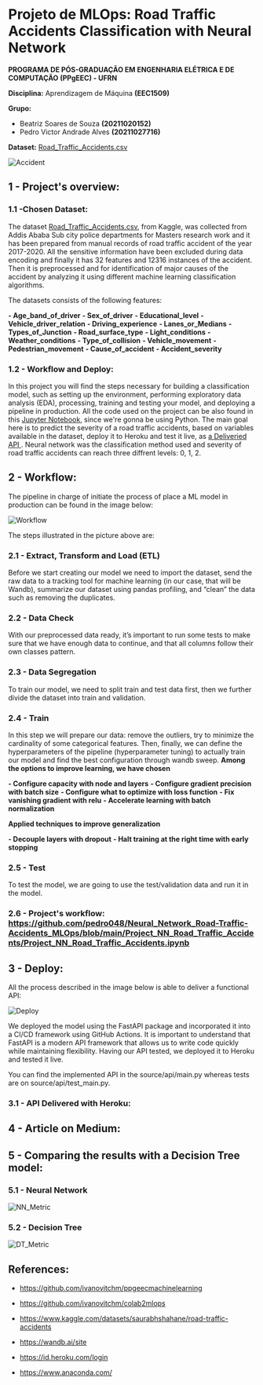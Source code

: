 # Projeto de MLOps: Road Traffic Accidents Classification with Neural Network

**PROGRAMA DE PÓS-GRADUAÇÃO EM ENGENHARIA ELÉTRICA E DE COMPUTAÇÃO (PPgEEC) - UFRN**

**Disciplina:** Aprendizagem de Máquina **(EEC1509)**

**Grupo:** 

*   Beatriz Soares de Souza **(20211020152)**
*   Pedro Victor Andrade Alves **(20211027716)**

**Dataset:** [Road_Traffic_Accidents.csv](https://www.kaggle.com/datasets/saurabhshahane/road-traffic-accidents)

![Accident](https://lh3.googleusercontent.com/pw/AM-JKLX-DKD3hwss7RQ3TLRC_oSKvfWMLhhHUMbxTJWDe1PzV21gBNnqM_FYzzrRCiI8FhHjEc2UhXIKvLIK2xfGaEsxEo2Gna6wfbygyNULPBglcEt8wwNKM0Nt_y-t3TMMdnWKXJgkq7vbnlzU9HkW2gL8=w500-h320-no?authuser=0)

## 1 - Project's overview:

### 1.1 -Chosen Dataset:

The dataset [Road_Traffic_Accidents.csv](https://www.kaggle.com/datasets/saurabhshahane/road-traffic-accidents), from Kaggle, was collected from Addis Ababa Sub city police departments for Masters research work and it has been prepared from manual records of road traffic accident of the year 2017-2020. All the sensitive information have been excluded during data encoding and finally it has 32 features and 12316 instances of the accident. Then it is preprocessed and for identification of major causes of the accident by analyzing it using different machine learning classification algorithms.

The datasets consists of the following features:

**- Age_band_of_driver**
**- Sex_of_driver**
**- Educational_level**
**- Vehicle_driver_relation**
**- Driving_experience**
**- Lanes_or_Medians**
**- Types_of_Junction**
**- Road_surface_type**
**- Light_conditions**
**- Weather_conditions**
**- Type_of_collision**
**- Vehicle_movement**
**- Pedestrian_movement**
**- Cause_of_accident**
**- Accident_severity**

### 1.2 - Workflow and Deploy:

In this project you will find the steps necessary for building a classification model, such as setting up the environment, performing exploratory data analysis (EDA), processing, training and testing your model, and deploying a pipeline in production. All the code used on the project can be also found in this [Jupyter Notebook](https://github.com/pedro048/Neural_Network_Road-Traffic-Accidents_MLOps/blob/main/Project_NN_Road_Traffic_Accidents/Project_NN_Road_Traffic_Accidents.ipynb), since we're gonna be using Python. The main goal here is to predict the severity of a road traffic accidents, based on variables available in the dataset, deploy it to Heroku and test it live, as [a Deliveried API ](). Neural network was the classification method used and severity of road traffic accidents can reach three diffrent levels: 0, 1, 2.


## 2 - Workflow:

The pipeline in charge of initiate the process of place a ML model in production can be found in the image below:

![Workflow](https://lh3.googleusercontent.com/pw/AM-JKLUCw27d6nW0YYrq-zIshMFLMSbCssGxQtNiQMwzxGu7W83kIgmfWlg75IKaNCCDuIB2Dk2ZTGLfEyvDt-AsW3F9m_MIVMlJoBPomkgBolc3WuSYvM2E3uFNDtcFgwhNE-dj1EcEMTtkhi8qmqBzvv9H=w1496-h948-no?authuser=0)

The steps illustrated in the picture above are:

### **2.1 - Extract, Transform and Load (ETL)**

Before we start creating our model we need to import the dataset, send the raw data to a tracking tool for machine learning (in our case, that will be Wandb), summarize our dataset using pandas profiling, and “clean” the data such as removing the duplicates.

### **2.2 -  Data Check**

With our preprocessed data ready, it’s important to run some tests to make sure that we have enough data to continue, and that all columns follow their own classes pattern.

### **2.3 - Data Segregation**

To train our model, we need to split train and test data first, then we further divide the dataset into train and validation.

### **2.4 - Train**

In this step we will prepare our data: remove the outliers, try to minimize the cardinality of some categorical features. Then, finally, we can define the hyperparameters of the pipeline (hyperparameter tuning) to actually train our model and find the best configuration through wandb sweep. **Among the options to improve learning, we have chosen**

  **- Configure capacity with node and layers**
  **- Configure gradient precision with batch size**
  **- Configure what to optimize with loss function**
  **- Fix vanishing gradient with relu**
  **- Accelerate learning with batch normalization**
  
**Applied techniques to improve generalization**

  **- Decouple layers with dropout**
  **- Halt training at the right time with early stopping**


### **2.5 - Test**

To test the model, we are going to use the test/validation data and run it in the model.

### **2.6 - Project's workflow:** https://github.com/pedro048/Neural_Network_Road-Traffic-Accidents_MLOps/blob/main/Project_NN_Road_Traffic_Accidents/Project_NN_Road_Traffic_Accidents.ipynb 

## 3 - Deploy:

All the process described in the image below is able to deliver a functional API:

![Deploy](https://lh3.googleusercontent.com/pw/AM-JKLXlXm09RhjF_hoHXWz4MhCFU9jF4VKlJr1OIcSinD0itYVclc8fJdRqTA6ECoBKcX7QLT8Ln8tRukszIyxMZIr_Y75nUxSp9DtY-xYXFHyVoDy6fSXCY_lU2mgjAqqdGL4lYrFOwsC22Eh9Tx55JgHz=w1598-h949-no?authuser=0)

We deployed the model using the FastAPI package and incorporated it into a CI/CD framework using GitHub Actions. It is important to understand that FastAPI is a modern API framework that allows us to write code quickly while maintaining flexibility. Having our API tested, we deployed it to Heroku and tested it live.

You can find the implemented API in the source/api/main.py whereas tests are on source/api/test_main.py.

### **3.1 - API Delivered with Heroku:** 

## **4 - Article on Medium**:

## **5 - Comparing the results with a Decision Tree model**:

### **5.1 - Neural Network**

![NN_Metric](https://lh3.googleusercontent.com/pw/AM-JKLX4qyNjIcznycOeqAkHjAca9ZY5RzxM5j93NV_huCIWDhIAW-uBvEG9sKDtQU8gRX3CPibBT6Ub_4ZeHs9fdhOYoiQz9JDgE-FxpMAP3jUriq2Zo3NokRhR_T4OApdXxikQNo3CLHvk7_8MWJIUJJyu=w1805-h948-no?authuser=0)

### **5.2 - Decision Tree**

![DT_Metric](https://lh3.googleusercontent.com/pw/AM-JKLW6KKIS-QqDNPc1rXQKDgykKNzcIcwovdvhPeEjnymGjPh5EGvLx3iRxNvnYPxjQJWsw9rFu9v80Pj1IpoHnwRcy6JwkoM1W1oRJTaOG9Vm8FpckQBmpVLscCJfNFrSPBz6kuscstygv_sGX5eVDoYD=w1805-h948-no?authuser=0)

## References:

- https://github.com/ivanovitchm/ppgeecmachinelearning

- https://github.com/ivanovitchm/colab2mlops

- https://www.kaggle.com/datasets/saurabhshahane/road-traffic-accidents

- https://wandb.ai/site

- https://id.heroku.com/login

- https://www.anaconda.com/
